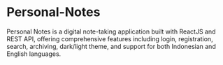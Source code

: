 # Personal-Notes
Personal Notes is a digital note-taking application built with ReactJS and REST API, offering comprehensive features including login, registration, search, archiving, dark/light theme, and support for both Indonesian and English languages.
